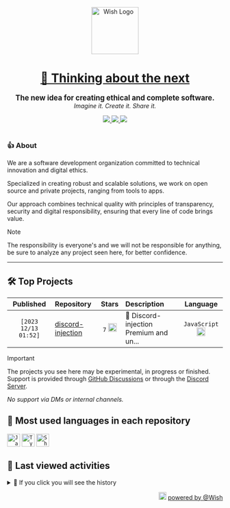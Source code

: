 <div align="center">
  <picture>
    <source srcset="https://cxn.vercel.app/imgs/logo/wish/wish-light.png" media="(prefers-color-scheme: dark)"/>
    <img src="https://cxn.vercel.app/imgs/logo/wish/wish-dark.png" alt="Wish Logo" height="110" loading="lazy" />
  </picture>

  <h1>
    <a href="https://github.com/wishware">
      💉 Thinking about the next
    </a>
  </h1>
</div>

<p align="center">
  <strong style="font-size: 1.2em;">The new idea for creating ethical and complete software.</strong><br/>
  <em>Imagine it. Create it. Share it.</em>
</p>

<div align="center">
  <a aria-label="Discord" href="https://discord.gg/A6Vu7gYE">
    <img src="https://img.shields.io/discord/903684797560397915?color=%23e3aef0&logo=discord&style=flat-square&logoColor=fff&label=Chat">
  </a>
  <a aria-label="Followers" href="https://github.com/orgs/wishware">
    <img src="https://img.shields.io/github/followers/wishware?color=%23e3aef0&logo=github&style=flat-square&logoColor=fff&label=Follow">
  </a>
  <a aria-label="Github Community" href="https://github.com/orgs/wishware/discussions">
    <img src="https://img.shields.io/badge/Community-Discussions-%23e3aef0?logo=github&style=flat-square&logoColor=fff">
  </a>
</div>
<br/>

### 👍 About

We are a software development organization committed to technical innovation and digital ethics.

Specialized in creating robust and scalable solutions, we work on open source and private projects, ranging from tools to apps. 

Our approach combines technical quality with principles of transparency, security and digital responsibility, ensuring that every line of code brings value.

> [!NOTE]  
> 
> The responsibility is everyone's and we will not be responsible for anything, be sure to analyze any project seen here, for better confidence. 

---

## 🛠 Top Projects

<!--repository:start-->
|            Published            | Repository                                                         |                                                                        Stars                                                                        | Description                            |                                                           Language                                                           |
| :-----------------------------: | :----------------------------------------------------------------- | :-------------------------------------------------------------------------------------------------------------------------------------------------: | :------------------------------------- | :--------------------------------------------------------------------------------------------------------------------------: |
| <code>[2023 12/13 01:52]</code> | [discord-injection](https://github.com/wishware/discord-injection) | <code>7</code> <img src="https://github.com/user-attachments/assets/320cf792-938e-491f-b54c-62b7c653ce31" alt="Star icon" height="20" width="20" /> | 💉 Discord-injection Premium and un... | <code>JavaScript</code> <img src="https://skillicons.dev/icons?i=javascript" alt="JavaScript icon" height="20" width="20" /> |
<!-- Last update: 2025-05-31T06:28:24.254Z -->
<!--repository:end-->

> [!IMPORTANT]  
>
> The projects you see here may be experimental, in progress or finished. 
> Support is provided through [GitHub Discussions](https://github.com/orgs/wishware/discussions/categories/general) or through the [Discord Server](https://discord.gg/A6Vu7gYE).
>
> *No support via DMs or internal channels.*  

## 📌 Most used languages in each repository

<!--languages:start-->
<code><img src="https://skillicons.dev/icons?i=javascript" alt="JavaScript icon" height="30" width="30" /></code>
<code><img src="https://skillicons.dev/icons?i=typescript" alt="TypeScript icon" height="30" width="30" /></code>
<code><img src="https://github.com/user-attachments/assets/76a9fd72-22ac-46f0-a3bd-d2a7dc1119f9" alt="Shell icon unknown" height="30" width="30" /></code>
<!-- Last update: 2025-05-31T06:28:24.821Z -->
<!--languages:end-->

## 📌 Last viewed activities

<!--activity:start-->
<details><summary>🎯 If you click you will see the history</summary>

`[2025 05/30 01:30]` 📝 Made `2` commits in [billoneta/kitsune](https://github.com/billoneta/kitsune)<br/>
`[2025 05/30 01:30]` 🎉 Merged PR [`#37`](https://github.com/billoneta/kitsune/pull/37 'chore(deps): update dependency @types/node to v22.15.26') in [billoneta/kitsune](https://github.com/billoneta/kitsune)<br/>
`[2025 05/29 22:56]` 📝 Made `2` commits in [k4itrun/billoneta.xyz](https://github.com/k4itrun/billoneta.xyz)<br/>
`[2025 05/29 22:25]` 📝 Made `1` commit in [k4itrun/6889.fun](https://github.com/k4itrun/6889.fun)<br/>
`[2025 05/29 22:13]` ❌ Deleted `v1.0.0` from [k4itrun/next-portfolio](https://github.com/k4itrun/next-portfolio)<br/>
`[2025 05/29 22:13]` 📝 Made `1` commit in [k4itrun/next-portfolio](https://github.com/k4itrun/next-portfolio)<br/>
`[2025 05/29 21:56]` ❌ Deleted `v1.0.1` from [k4itrun/next-portfolio](https://github.com/k4itrun/next-portfolio)<br/>
`[2025 05/29 21:56]` ❌ Deleted `v1.0.2` from [k4itrun/next-portfolio](https://github.com/k4itrun/next-portfolio)<br/>
`[2025 05/29 21:52]` 📝 Made `2` commits in [billoneta/kitsune](https://github.com/billoneta/kitsune)<br/>
`[2025 05/29 21:52]` 🎉 Merged PR [`#36`](https://github.com/billoneta/kitsune/pull/36 'chore(deps): update dependency @next/eslint-plugin-next to v15.3.3') in [billoneta/kitsune](https://github.com/billoneta/kitsune)<br/>
`[2025 05/29 15:38]` 📝 Made `3` commits in [k4itrun/hackercam](https://github.com/k4itrun/hackercam)<br/>
`[2025 05/29 15:31]` 🗣 Commented on [`#4`](https://github.com/k4itrun/hackercam/issues/4 'Unable to run the bash script   (My OS : BackBox)') in [k4itrun/hackercam](https://github.com/k4itrun/hackercam)<br/>
`[2025 05/29 15:31]` 📝 Made `2` commits in [k4itrun/hackercam](https://github.com/k4itrun/hackercam)<br/>
`[2025 05/29 14:10]` ❗️ Closed issue [`#4`](https://github.com/k4itrun/hackercam/issues/4 'Unable to run the bash script   (My OS : BackBox)') in [k4itrun/hackercam](https://github.com/k4itrun/hackercam)<br/>
`[2025 05/28 03:03]` 📝 Made `1` commit in [k4itrun/erisphisher](https://github.com/k4itrun/erisphisher)

</details>
<!-- Last update: 2025-05-31T06:28:24.766Z -->
<!--activity:end-->

<p align="right">
  <picture>
    <source srcset="https://cxn.vercel.app/imgs/logo/wish/wish-light.png" media="(prefers-color-scheme: dark)"/>
    <img src="https://cxn.vercel.app/imgs/logo/wish/wish-dark.png" alt="Wish Logo" width="18" loading="lazy"/>
  </picture>
  <a href="https://github.com/wishware">powered by @Wish</a>
</p>